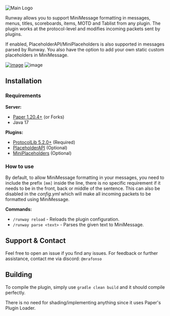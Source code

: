 ![Main Logo](https://cdn.modrinth.com/data/cached_images/e4bcf9fa21266eef2674f7459f2ff1cd786012a1.png)

Runway allows you to support MiniMessage formatting in messages, menus, titles, scoreboards, items, MOTD and Tablist from any plugin. The plugin works at the protocol-level and modifies incoming packets sent by plugins.

If enabled, PlaceholderAPI/MiniPlaceholders is also supported in messages parsed by Runway. You also have the option to add your own static custom placeholders in MiniMessage.

[![image](https://github.com/xMrAfonso/Runway/assets/44532605/e29ace3a-b660-40b9-9751-933b2d91288a)](https://google.com) ![image](https://github.com/xMrAfonso/Runway/assets/44532605/4b5b30dc-2117-48f8-bf74-a25a7c38285d)

## Installation
### Requirements
**Server:**
- [Paper 1.20.4+](https://papermc.io/downloads/paper) (or Forks)
- Java 17

**Plugins:**
- [ProtocolLib 5.2.0+](https://ci.dmulloy2.net/job/ProtocolLib//lastBuild/) (Required)
- [PlaceholderAPI](https://hangar.papermc.io/HelpChat/PlaceholderAPI) (Optional)
- [MiniPlaceholders](https://hangar.papermc.io/MiniPlaceholders/MiniPlaceholders) (Optional)
  
### How to use
By default, to allow MiniMessage formatting in your messages, you need to include the prefix `[mm]` inside the line, there is no specific requirement if it needs to be in the front, back or middle of the sentence.
This can also be disabled in the *config.yml* which will make all incoming packets to be formatted using MiniMessage.

**Commands:**
- `/runway reload` - Reloads the plugin configuration.
- `/runway parse <text>` - Parses the given text to MiniMessage.
## Support & Contact
Feel free to open an issue if you find any issues. For feedback or further assistance, contact me via discord: `@mrafonso`

## Building
To compile the plugin, simply use `gradle clean build` and it should compile perfectly.

There is no need for shading/implementing anything since it uses Paper's Plugin Loader.
